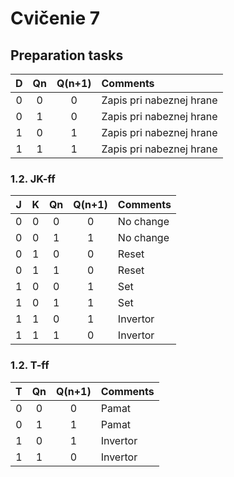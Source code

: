 
# Cvičenie 7


## Preparation tasks
   | D | Qn | Q(n+1) | Comments |
   | :-: | :-: | :-: | :-- |
   | 0 | 0 | 0 | Zapis pri nabeznej hrane |
   | 0 | 1 | 0 | Zapis pri nabeznej hrane |
   | 1 | 0 | 1 | Zapis pri nabeznej hrane |
   | 1 | 1 | 1 | Zapis pri nabeznej hrane |

### 1.2. JK-ff

   | J | K | Qn | Q(n+1) | Comments |
   | :-: | :-: | :-: | :-: | :-- |
   | 0 | 0 | 0 | 0 | No change |
   | 0 | 0 | 1 | 1 | No change |
   | 0 | 1 | 0 | 0 | Reset |
   | 0 | 1 | 1 | 0 | Reset |
   | 1 | 0 | 0 | 1 | Set |
   | 1 | 0 | 1 | 1 | Set |
   | 1 | 1 | 0 | 1 | Invertor |
   | 1 | 1 | 1 | 0 | Invertor |

### 1.2. T-ff

   | T | Qn | Q(n+1) | Comments |
   | :-: | :-: | :-: | :-- |
   | 0 | 0 | 0 | Pamat |
   | 0 | 1 | 1 | Pamat |
   | 1 | 0 | 1 | Invertor |
   | 1 | 1 | 0 | Invertor |
   
